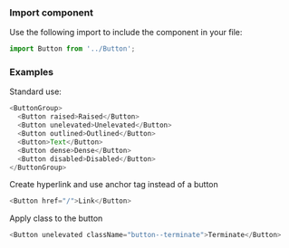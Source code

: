 ### Import component

Use the following import to include the component in your file:

```jsx static
import Button from '../Button';
```

### Examples

Standard use:

```js
<ButtonGroup>
  <Button raised>Raised</Button>
  <Button unelevated>Unelevated</Button>
  <Button outlined>Outlined</Button>
  <Button>Text</Button>
  <Button dense>Dense</Button>
  <Button disabled>Disabled</Button>
</ButtonGroup>
```

Create hyperlink and use anchor tag instead of a button

```js
<Button href="/">Link</Button>
```

Apply class to the button

```js
<Button unelevated className="button--terminate">Terminate</Button>
```